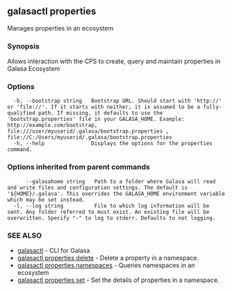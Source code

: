 ## galasactl properties

Manages properties in an ecosystem

### Synopsis

Allows interaction with the CPS to create, query and maintain properties in Galasa Ecosystem

### Options

```
  -b, --bootstrap string   Bootstrap URL. Should start with 'http://' or 'file://'. If it starts with neither, it is assumed to be a fully-qualified path. If missing, it defaults to use the 'bootstrap.properties' file in your GALASA_HOME. Example: http://example.com/bootstrap, file:///user/myuserid/.galasa/bootstrap.properties , file://C:/Users/myuserid/.galasa/bootstrap.properties
  -h, --help               Displays the options for the properties command.
```

### Options inherited from parent commands

```
      --galasahome string   Path to a folder where Galasa will read and write files and configuration settings. The default is '${HOME}/.galasa'. This overrides the GALASA_HOME environment variable which may be set instead.
  -l, --log string          File to which log information will be sent. Any folder referred to must exist. An existing file will be overwritten. Specify "-" to log to stderr. Defaults to not logging.
```

### SEE ALSO

* [galasactl](galasactl.md)	 - CLI for Galasa
* [galasactl properties delete](galasactl_properties_delete.md)	 - Delete a property in a namespace.
* [galasactl properties namespaces](galasactl_properties_namespaces.md)	 - Queries namespaces in an ecosystem
* [galasactl properties set](galasactl_properties_set.md)	 - Set the details of properties in a namespace.

